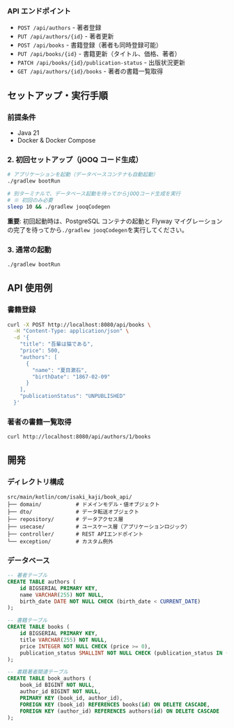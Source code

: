 ### API エンドポイント

- `POST /api/authors` - 著者登録
- `PUT /api/authors/{id}` - 著者更新
- `POST /api/books` - 書籍登録（著者も同時登録可能）
- `PUT /api/books/{id}` - 書籍更新（タイトル、価格、著者）
- `PATCH /api/books/{id}/publication-status` - 出版状況更新
- `GET /api/authors/{id}/books` - 著者の書籍一覧取得

## セットアップ・実行手順

### 前提条件

- Java 21
- Docker & Docker Compose

### 2. 初回セットアップ（jOOQ コード生成）

```bash
# アプリケーションを起動（データベースコンテナも自動起動）
./gradlew bootRun

# 別ターミナルで、データベース起動を待ってからjOOQコード生成を実行
# ※ 初回のみ必要
sleep 10 && ./gradlew jooqCodegen
```

**重要**: 初回起動時は、PostgreSQL コンテナの起動と Flyway マイグレーションの完了を待ってから`./gradlew jooqCodegen`を実行してください。

### 3. 通常の起動

```bash
./gradlew bootRun
```

## API 使用例

### 書籍登録

```bash
curl -X POST http://localhost:8080/api/books \
  -H "Content-Type: application/json" \
  -d '{
    "title": "吾輩は猫である",
    "price": 500,
    "authors": [
      {
        "name": "夏目漱石",
        "birthDate": "1867-02-09"
      }
    ],
    "publicationStatus": "UNPUBLISHED"
  }'
```

### 著者の書籍一覧取得

```bash
curl http://localhost:8080/api/authors/1/books
```

## 開発

### ディレクトリ構成

```
src/main/kotlin/com/isaki_kaji/book_api/
├── domain/           # ドメインモデル・値オブジェクト
├── dto/              # データ転送オブジェクト
├── repository/       # データアクセス層
├── usecase/          # ユースケース層（アプリケーションロジック）
├── controller/       # REST APIエンドポイント
└── exception/        # カスタム例外
```

### データベース

```sql
-- 著者テーブル
CREATE TABLE authors (
    id BIGSERIAL PRIMARY KEY,
    name VARCHAR(255) NOT NULL,
    birth_date DATE NOT NULL CHECK (birth_date < CURRENT_DATE)
);

-- 書籍テーブル
CREATE TABLE books (
    id BIGSERIAL PRIMARY KEY,
    title VARCHAR(255) NOT NULL,
    price INTEGER NOT NULL CHECK (price >= 0),
    publication_status SMALLINT NOT NULL CHECK (publication_status IN (0, 1))
);

-- 書籍著者関連テーブル
CREATE TABLE book_authors (
    book_id BIGINT NOT NULL,
    author_id BIGINT NOT NULL,
    PRIMARY KEY (book_id, author_id),
    FOREIGN KEY (book_id) REFERENCES books(id) ON DELETE CASCADE,
    FOREIGN KEY (author_id) REFERENCES authors(id) ON DELETE CASCADE
);
```
